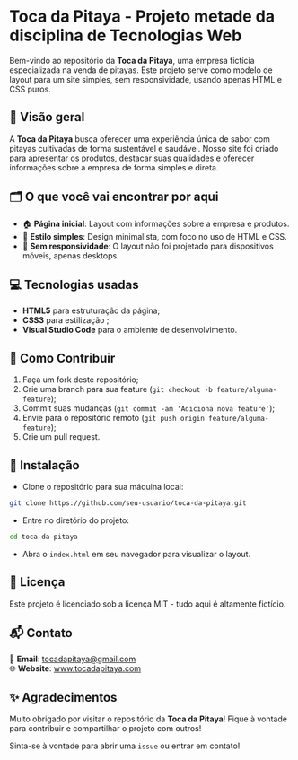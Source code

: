 # Toca da Pitaya - Projeto metade da disciplina de Tecnologias Web

Bem-vindo ao repositório da **Toca da Pitaya**, uma empresa fictícia especializada na venda de pitayas. Este projeto serve como modelo de layout para um site simples, sem responsividade, usando apenas HTML e CSS puros.

## 📌 Visão geral

A **Toca da Pitaya** busca oferecer uma experiência única de sabor com pitayas cultivadas de forma sustentável e saudável. Nosso site foi criado para apresentar os produtos, destacar suas qualidades e oferecer informações sobre a empresa de forma simples e direta.

## 🗂️ O que você vai encontrar por aqui

- 🏠 **Página inicial**: Layout com informações sobre a empresa e produtos.  
- 🎨 **Estilo simples**: Design minimalista, com foco no uso de HTML e CSS.  
- 📱 **Sem responsividade**: O layout não foi projetado para dispositivos móveis, apenas desktops.

## 💻 Tecnologias usadas

- **HTML5** para estruturação da página;
- **CSS3** para estilização ;
- **Visual Studio Code** para o ambiente de desenvolvimento.

## 🤝 Como Contribuir

1. Faça um fork deste repositório;
2. Crie uma branch para sua feature (`git checkout -b feature/alguma-feature`);  
3. Commit suas mudanças (`git commit -am 'Adiciona nova feature'`);
4. Envie para o repositório remoto (`git push origin feature/alguma-feature`);  
5. Crie um pull request.

## 🔗 Instalação

- Clone o repositório para sua máquina local:

```bash
git clone https://github.com/seu-usuario/toca-da-pitaya.git
```
- Entre no diretório do projeto:

```bash
cd toca-da-pitaya
```

- Abra o `index.html` em seu navegador para visualizar o layout.

## 📜 Licença

Este projeto é licenciado sob a licença MIT - tudo aqui é altamente fictício.

## 📬 Contato

📩 **Email**: tocadapitaya@gmail.com </br>
🌐 **Website**: www.tocadapitaya.com

## ✨ Agradecimentos

Muito obrigado por visitar o repositório da **Toca da Pitaya**! Fique à vontade para contribuir e compartilhar o projeto com outros!

Sinta-se à vontade para abrir uma ``issue`` ou entrar em contato!
